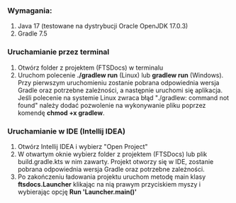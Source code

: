 ### Wymagania:

<ol>
    <li>Java 17 (testowane na dystrybucji Oracle OpenJDK 17.0.3)</li>
    <li>Gradle 7.5</li>
</ol>

### Uruchamianie przez terminal

<ol>
    <li>Otwórz folder z projektem (FTSDocs) w terminalu</li>
    <li>
        Uruchom polecenie <b>./gradlew run</b> (Linux) lub <b>gradlew run</b> (Windows). 
        Przy pierwszym uruchomieniu zostanie pobrana odpowiednia wersja Gradle oraz potrzebne zależności, a następnie uruchomi się aplikacja.
        Jeśli polecenie na systemie Linux zwraca błąd "./gradlew: command not found" należy dodać pozwolenie na wykonywanie pliku poprzez komendę <b>chmod +x gradlew</b>.
    </li>
</ol>

### Uruchamianie w IDE (Intellij IDEA)

<ol>
    <li>Otwórz Intellij IDEA i wybierz "Open Project"</li>
    <li>
        W otwartym oknie wybierz folder z projektem (FTSDocs) lub plik build.gradle.kts w nim zawarty. 
        Projekt otworzy się w IDE, zostanie pobrana odpowiednia wersja Gradle oraz potrzebne zależności.
    </li>
    <li>Po zakończeniu ładowania projektu uruchom metodę main klasy <b>ftsdocs.Launcher</b> klikając na nią prawym przyciskiem myszy i wybierając opcję <b>Run 'Launcher.main()'</b></li>
</ol>

